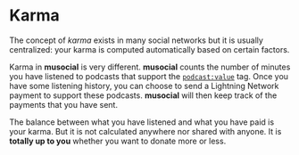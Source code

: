 # Karma

The concept of *karma* exists in many social networks but it is usually centralized: your karma is computed automatically based on certain factors.

Karma in **musocial** is very different. **musocial** counts the number of minutes you have listened to podcasts that support the [`podcast:value`](https://github.com/Podcastindex-org/podcast-namespace/blob/main/value/value.md) tag. Once you have some listening history, you can choose to send a Lightning Network payment to support these podcasts. **musocial** will then keep track of the payments that you have sent.

The balance between what you have listened and what you have paid is your karma. But it is not calculated anywhere nor shared with anyone. It is **totally up to you** whether you want to donate more or less.
